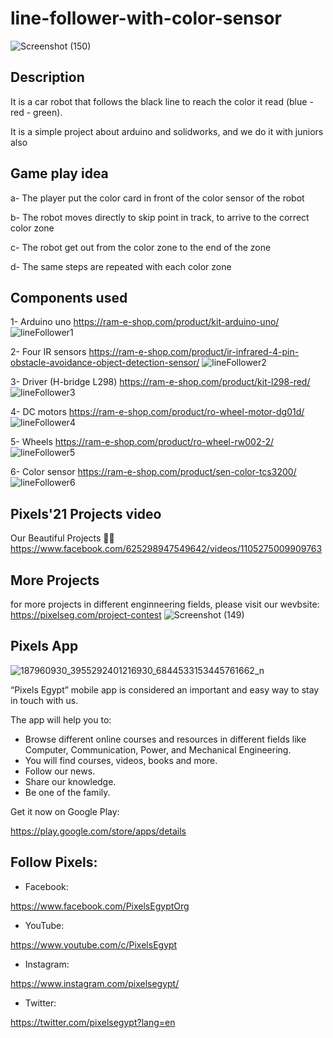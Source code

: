 ﻿# line-follower-with-color-sensor
![Screenshot (150)](https://user-images.githubusercontent.com/80456446/124118074-33ca7d00-da71-11eb-863a-db298404816a.png)


## Description
It is a car robot that follows the black line to reach the color it read (blue - red - green).

It is a simple project about arduino and solidworks, and we do it with juniors also

## Game play idea
a- The player put the color card in front of the color sensor of the robot

b- The robot moves directly to skip point in track, to arrive to the correct color zone

c- The robot get out from the color zone to the end of the zone

d- The same steps are repeated with each color zone


## Components used
1- Arduino uno https://ram-e-shop.com/product/kit-arduino-uno/
![lineFollower1](https://user-images.githubusercontent.com/80456446/124118618-d2ef7480-da71-11eb-9fa6-8276496750e2.jpg)

2- Four IR sensors https://ram-e-shop.com/product/ir-infrared-4-pin-obstacle-avoidance-object-detection-sensor/
![lineFollower2](https://user-images.githubusercontent.com/80456446/124118627-d551ce80-da71-11eb-8378-a1efdc65c151.jpg)

3-  Driver (H-bridge L298) https://ram-e-shop.com/product/kit-l298-red/
![lineFollower3](https://user-images.githubusercontent.com/80456446/124118641-d84cbf00-da71-11eb-99cb-843662e7fe2c.jpg)

4- DC motors https://ram-e-shop.com/product/ro-wheel-motor-dg01d/
![lineFollower4](https://user-images.githubusercontent.com/80456446/124118652-daaf1900-da71-11eb-81b0-774a15d2560c.jpg)

5- Wheels https://ram-e-shop.com/product/ro-wheel-rw002-2/
![lineFollower5](https://user-images.githubusercontent.com/80456446/124118665-ddaa0980-da71-11eb-8ebb-57bb948922e0.jpg)

6- Color sensor https://ram-e-shop.com/product/sen-color-tcs3200/
![lineFollower6](https://user-images.githubusercontent.com/80456446/124118678-e00c6380-da71-11eb-9dd3-231aea10fb94.jpg)


## Pixels'21 Projects video
Our Beautiful Projects 🖤✨
https://www.facebook.com/625298947549642/videos/1105275009909763

## More Projects
for more projects in different enginneering fields, please visit our wevbsite:
https://pixelseg.com/project-contest
![Screenshot (149)](https://user-images.githubusercontent.com/80456446/124113398-b18b8a00-da6b-11eb-8faf-70db2402673c.png)


## Pixels App 
![187960930_3955292401216930_6844533153445761662_n](https://user-images.githubusercontent.com/80456446/124113684-00392400-da6c-11eb-8779-cea0193eefb6.jpg)

“Pixels Egypt” mobile app is considered an important and easy way to stay in touch with us.

The app will help you to:

- Browse different online courses and resources in different fields like Computer, Communication, Power, and Mechanical Engineering.
- You will find courses, videos, books and more.
- Follow our news.
- Share our knowledge.
- Be one of the family.

Get it now on Google Play:

https://play.google.com/store/apps/details


## Follow Pixels:

- Facebook:

https://www.facebook.com/PixelsEgyptOrg

- YouTube:

https://www.youtube.com/c/PixelsEgypt

- Instagram:

https://www.instagram.com/pixelsegypt/

- Twitter:

https://twitter.com/pixelsegypt?lang=en

